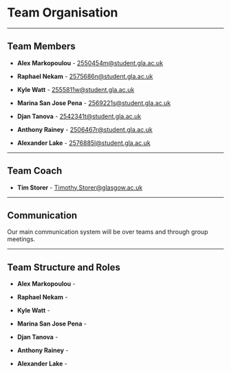 # Team Organisation
___
## Team Members

- **Alex Markopoulou** -    2550454m@student.gla.ac.uk

- **Raphael Nekam** - 2575686n@student.gla.ac.uk

- **Kyle Watt** - 2555811w@student.gla.ac.uk

- **Marina San Jose Pena** - 2569221s@student.gla.ac.uk

- **Djan Tanova** - 2542341t@student.gla.ac.uk

- **Anthony Rainey** - 2506467r@student.gla.ac.uk

- **Alexander Lake** - 2576885l@student.gla.ac.uk
***
## Team Coach
- **Tim Storer** - Timothy.Storer@glasgow.ac.uk
***

## Communication
Our main communication system will be over teams and through group meetings.

***
## Team Structure and Roles

- **Alex Markopoulou** - 

- **Raphael Nekam** - 

- **Kyle Watt** - 

- **Marina San Jose Pena** - 

- **Djan Tanova** - 

- **Anthony Rainey** - 

- **Alexander Lake** - 

